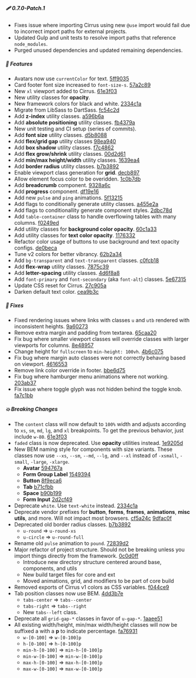 ##### 🩹 0.7.0-Patch.1

- Fixes issue where importing Cirrus using new `@use` import would fail due to incorrect import paths for external projects.
- Updated Gulp and unit tests to resolve import paths that reference `node_modules`.
- Purged unused dependencies and updated remaining dependencies.

##### 🎉 Features

- Avatars now use `currentColor` for text. [5ff9035](https://github.com/Spiderpig86/Cirrus/commit/5ff9035aecb1fc2656db024e2bee6836e8aff12b)
- Card footer font size increased to `font-size-s`. [57a2c89](https://github.com/Spiderpig86/Cirrus/commit/57a2c892cd694f014d492ca5a260133db5a12039)
- New `xl` viewport added to Cirrus. [61e3f03](https://github.com/Spiderpig86/Cirrus/commit/61e3f039e54a0201601ae14d9573f836d2a71ba6)
- New utility classes for **opacity**.
- New framework colors for black and white. [2334c1a](https://github.com/Spiderpig86/Cirrus/commit/2334c1a9998afb2339549823e0d59f3d58de93de)
- Migrate from LibSass to DartSass. [fc54c2d](https://github.com/Spiderpig86/Cirrus/commit/fc54c2d80d8c812c201690456e22fb84015808f2)
- Add **z-index** utility classes. [a596b6a](https://github.com/Spiderpig86/Cirrus/commit/a596b6a7cd3c01d081c661273dd8b1f933d0ceeb)
- Add **absolute positioning** utility classes. [fb4379a](https://github.com/Spiderpig86/Cirrus/commit/fb4379a8ef44a615b49f08b78fc05d7ca80359d4)
- New unit testing and CI setup (series of commits).
- Add **font size** utility classes. [d5b8088](https://github.com/Spiderpig86/Cirrus/commit/d5b80880a16f088c0ce5f52ae5f6f75dac97242a)
- Add **flex/grid gap** utility classes [98ea940](https://github.com/Spiderpig86/Cirrus/commit/98ea940ab938292d54ae11eb140b20ed542b642f)
- Add **box shadow** utility classes. [f7c4862](https://github.com/Spiderpig86/Cirrus/commit/f7c48624b2089d6a7173bf60cfd59b4a4d5c1e58)
- Add **flex grow/shrink** utility classes. [00d2d61](https://github.com/Spiderpig86/Cirrus/commit/00d2d612243cae5b4798d3a3e102dcec2ff4f971)
- Add **min/max height/width** utility classes. [1639ea4](https://github.com/Spiderpig86/Cirrus/commit/1639ea4e8baee2c016ed2e9eef09efa3cceaa2cd)
- Add **border radius** utility classes. [b7b3892](https://github.com/Spiderpig86/Cirrus/commit/b7b38923ba35d0a61e8fd2e931599070732255aa)
- Enable viewport class generation for **grid**. [decb897](https://github.com/Spiderpig86/Cirrus/commit/decb89708ef49ccfe4d3a0c5bd8cdeea2c4fffdd)
- Allow element focus color to be overidden. [1c0b7db](https://github.com/Spiderpig86/Cirrus/commit/1c0b7db4a80e7971a854833fff809e61aa577366)
- Add **breadcrumb** component. [9328a6c](https://github.com/Spiderpig86/Cirrus/commit/9328a6c36dc4e2d33fb6c8876ce252ae94fa99a1)
- Add **progress** component. [df19e16](https://github.com/Spiderpig86/Cirrus/commit/df19e16df1e9879faae3ccbdad98e89f90e6cf73)
- Add new `pulse` and `ping` animations. [5f13215](https://github.com/Spiderpig86/Cirrus/commit/5f13215fe6560241c488ae02c73ba863544c4b51)
- Add flags to conditionally generate utility classes. [a455e2a](https://github.com/Spiderpig86/Cirrus/commit/a455e2a9d41b64f151bcf9ea4957df7a21adef27)
- Add flags to conditionallity generate component styles. [2dbc78d](https://github.com/Spiderpig86/Cirrus/commit/2dbc78d089667c923bb01de79d89e79cf0efeb9d)
- Add `table-container` class to handle overflowing tables with many columns. [f0249ed](https://github.com/Spiderpig86/Cirrus/commit/f0249ed3d74e1fbf53c22ce84ab663d92d58b454)
- Add utility classes for **background color opacity**. [60c1a33](https://github.com/Spiderpig86/Cirrus/commit/60c1a33b9895926789bfb8e1970225de8cc7eb6a)
- Add utility classes for **text color opacity**. [1176332](https://github.com/Spiderpig86/Cirrus/commit/11763328fddbf34fc89dee348413c6d17a1c5496)
- Refactor color usage of buttons to use background and text opacity configs. [de0beca](https://github.com/Spiderpig86/Cirrus/commit/de0beca692324d92ec8d7bf3ec85709a57ba0d24)
- Tune v2 colors for better vibrancy. [62b2a34](https://github.com/Spiderpig86/Cirrus/commit/62b2a340ef61fc9ee4066bff37b96633ee298338)
- Add `bg-transparent` and `text-transparent` classes. [c0fcb18](https://github.com/Spiderpig86/Cirrus/commit/c0fcb182b461f33afaac951efaf60365cc034da5)
- Add **flex-wrap** utility classes. [7875c39](https://github.com/Spiderpig86/Cirrus/commit/7875c39e9c5e9f0962a3128bfa4af39e6f6f4339)
- Add **letter-spacing** utility classes. [4d6f8a8](https://github.com/Spiderpig86/Cirrus/commit/4d6f8a8f0c6f2b407fd5d171e01250424e71a0ba)
- Add `font-primary` and `font-secondary` (aka `font-alt`) classes. [5e67315](https://github.com/Spiderpig86/Cirrus/commit/5e6731560a203ce763bfc892bcf1618556b44aaa)
- Update CSS reset for Cirrus. [27c905a](https://github.com/Spiderpig86/Cirrus/commit/27c905a9963da1b000eee31dd49d3af2f6aef1e7)
- Darken default text color. [cea9b3c](https://github.com/Spiderpig86/Cirrus/commit/cea9b3cefcfd540771b517e50490340ed79bc035)

##### 🐛 Fixes

- Fixed rendering issues where links with classes `u` and `utb` rendered with inconsistent heights. [9a60273](https://github.com/Spiderpig86/Cirrus/commit/9a602734234fb7131b28f944ad702f7101724682)
- Remove extra margin and padding from textarea. [65caa20](https://github.com/Spiderpig86/Cirrus/commit/65caa20c6553b6c27a735edcad73efdf7df73602)
- Fix bug where smaller viewport classes will override classes with larger viewports for columns. [8e48957](https://github.com/Spiderpig86/Cirrus/commit/8e489576fec0c426a24da330a7a3bdfe5e41297e)
- Change height for `fullscreen` to `min-height: 100vh`. [4b6c075](https://github.com/Spiderpig86/Cirrus/commit/4b6c075ebdbe742cf5fd1a9135c6f5eb4d9dfaf2)
- Fix bug where margin auto classes were not correctly behaving based on viewport. [4616553](https://github.com/Spiderpig86/Cirrus/commit/46165533c9365a8cfe1ade8ab830bf6fd3bf9993)
- Remove link color override in footer. [bbe6d75](https://github.com/Spiderpig86/Cirrus/commit/bbe6d756c74d498e94c21e5471466be4f823bec3)
- Fix bug where hamburger menu animations where not working. [203ab37](https://github.com/Spiderpig86/Cirrus/commit/203ab372b3733ca336d91058294ce698796fa9d3)
- Fix issue where toggle glyph was not hidden behind the toggle knob. [fa7c1bb](https://github.com/Spiderpig86/Cirrus/commit/fa7c1bb7164138d5bc8f108cef0209e28145eea6)

##### 💥 Breaking Changes

- The `content` class will now default to `100%` width and adjusts according to `xs`, `sm`, `md`, `lg`, and `xl` breakpoints. To get the previous behavior, just include `w-80`. [61e3f03](https://github.com/Spiderpig86/Cirrus/commit/61e3f039e54a0201601ae14d9573f836d2a71ba6)
- `faded` class is now deprecated. Use **opacity** utilities instead. [1e9205d](https://github.com/Spiderpig86/Cirrus/commit/1e9205dc33a95de3e818ab8b83d1820cf1928741)
- New BEM naming style for components with size variants. These classes now use `--xs`, `--sm`, `--md`, `--lg`, and `--xl` instead of `-xsmall`, `-small`, `-large`, `-xlarge`.
  - **Avatar** [594767a](https://github.com/Spiderpig86/Cirrus/commit/594767a6b974b7af78d073092247947acfab355e)
  - **Form Group Label** [1549394](https://github.com/Spiderpig86/Cirrus/commit/154939494328d21411b1b41c98fa0ecdda7f289e)
  - **Button** [8f9eca6](https://github.com/Spiderpig86/Cirrus/commit/8f9eca63e147d6198e0b51c67dd5908d588a782d)
  - **Tab** [b71cfbb](https://github.com/Spiderpig86/Cirrus/commit/b71cfbbaf0617c02cfbb64bbd7f7947663738565)
  - **Space** [b90b199](https://github.com/Spiderpig86/Cirrus/commit/b90b199f3a18003293c8cf8699b53c2de64bc9a6)
  - **Form Input** [2d2cf49](https://github.com/Spiderpig86/Cirrus/commit/2d2cf494b905724dcfd3716ebc41a6ce3f38c6a8)
- Deprecate `white`. Use `text-white` instead. [2334c1a](https://github.com/Spiderpig86/Cirrus/commit/2334c1a9998afb2339549823e0d59f3d58de93de)
- Deprecate vendor prefixes for **button**, **forms**, **frames**, **animations**, **misc utils**, and more. Will not impact most browsers. [cf5a24c](https://github.com/Spiderpig86/Cirrus/commit/cf5a24ccf2cacf63b5efe8b079f8d33ff1e409c4) [9dfac0f](https://github.com/Spiderpig86/Cirrus/commit/9dfac0f50b010471281e348bf10e4b0241920ed6)
- Deprecated old border radius classes. [b7b3892](https://github.com/Spiderpig86/Cirrus/commit/b7b38923ba35d0a61e8fd2e931599070732255aa)
  - `u-round` => `u-round-xs`
  - `u-circle` => `u-round-full`
- Rename old `pulse` animation to `pound`. [72839d2](https://github.com/Spiderpig86/Cirrus/commit/72839d25fa6f3ecc077bacff4bc6dd56b8faf1f2)
- Major refactor of project structure. Should not be breaking unless you import things directly from the framework. [0c0d0ff](https://github.com/Spiderpig86/Cirrus/commit/0c0d0ff0a90b5874d34552f8ad8528b1f169c735)
  - Introduce new directory structure centered around base, components, and utils
  - New build target files for core and ext
  - Moved animations, grid, and modifiers to be part of core build
- Removed exports of Cirrus v1 colors as CSS variables. [f044ce9](https://github.com/Spiderpig86/Cirrus/commit/f044ce9a07a487a0c0157931fb498ef57df1dcff)
- Tab position classes now use BEM. [4dd3b7e](https://github.com/Spiderpig86/Cirrus/commit/4dd3b7e4da319ae96051fcdc9546da448fee9e09)
  - `tabs-center` => `tabs--center`
  - `tabs-right` => `tabs--right`
  - New `tabs--left` class.
- Deprecate all `grid-gap-*` classes in favor of `u-gap-*`. [1aaee51](https://github.com/Spiderpig86/Cirrus/commit/1aaee5196d486bfd9705a0d4c51d846b6d3c99ed)
- All existing width/height, min/max width/height classes will now be suffixed a with a **p** to indicate percentage. [fa76931](https://github.com/Spiderpig86/Cirrus/commit/fa769311964ba94da64cfc2f15c47c2e77d2eb0a)
  - `w-[0-100]` => `w-[0-100]p`
  - `h-[0-100]` => `h-[0-100]p`
  - `min-h-[0-100]` => `min-h-[0-100]p`
  - `min-w-[0-100]` => `min-w-[0-100]p`
  - `max-h-[0-100]` => `max-h-[0-100]p`
  - `max-w-[0-100]` => `max-w-[0-100]p`
